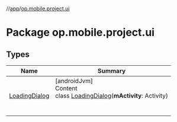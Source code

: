 //[app](../../index.md)/[op.mobile.project.ui](index.md)



# Package op.mobile.project.ui  


## Types  
  
|  Name |  Summary | 
|---|---|
| <a name="op.mobile.project.ui/LoadingDialog///PointingToDeclaration/"></a>[LoadingDialog](-loading-dialog/index.md)| <a name="op.mobile.project.ui/LoadingDialog///PointingToDeclaration/"></a>[androidJvm]  <br>Content  <br>class [LoadingDialog](-loading-dialog/index.md)(**mActivity**: Activity)  <br><br><br>|

